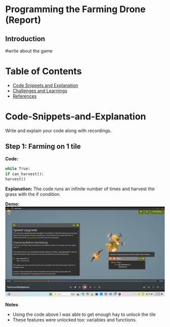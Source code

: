 # Programming the Farming Drone (Report)

## Introduction
#write about the game 

# Table of Contents
- [Code Snippets and Explanation](#code-snippets-and-explanation)
- [Challenges and Learnings](#challenges-and-learnings)
- [References](#references)

# Code-Snippets-and-Explanation
Write and explain your code along with recordings.

## Step 1: Farming on 1 tile
**Code:**
```python
while True:
if can_harvest():
harvest()
```

**Explanation:**
The code runs an infinite number of times and harvest the grass with the if condition.

**Demo:**
![](<../farmer jd pic/Screenshot 2024-11-07 140954.png>)

**Notes**
- Using the code above I was able to get enough hay to unlock the tile
- These features were unlocked too: variables and functions.


